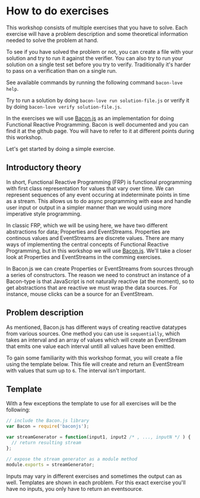 # How to do exercises

This workshop consists of multiple exercises that you have to solve. Each exercise
will have a problem description and some theoretical information
needed to solve the problem at hand.

To see if you have solved the problem or not, you can create a file with your solution
and try to run it against the verifier. You can also try to run your solution on a single
test set before you try to verify. Traditionally it's harder to pass on a verification than
on a single run.

See available commands by running the following command `bacon-love help`.

Try to run a solution by doing ```bacon-love run solution-file.js``` or verify it by
doing ```bacon-love verify solution-file.js```.

In the exercises we will use [Bacon.js](https://github.com/baconjs/bacon.js)
as an implementation for doing Functional Reactive Programming. Bacon is well
documented and you can find it at the github page. You will have to refer to
it at different points during this workshop.

Let's get started by doing a simple exercise.

## Introductory theory

In short, Functional Reactive Programming (FRP) is functional programming with
first class representation for values that vary over time. We can represent
sequences of any event occuring at indeterminate points in time as a stream.
This allows us to do async programming with ease and handle user input or
output in a simpler manner than we would using more imperative style
programming.

In classic FRP, which we will be using here, we have two different
abstractions for data; Properties and EventStreams. Properties are continous
values and EventStreams are discrete values. There are many ways of
implementing the central concepts of Functional Reactive Programming, but in
this workshop we will use [Bacon.js](https://github.com/baconjs/bacon.js).
We'll take a closer look at Properties and EventStreams in the comming
exercises.

In Bacon.js we can create Properties or EventStreams from sources through a
series of constructors. The reason we need to construct an instance of a
Bacon-type is that JavaScript is not naturally reactive (at the moment), so to
get abstractions that are reactive we must wrap the data sources. For
instance, mouse clicks can be a source for an EventStream.

## Problem description

As mentioned, Bacon.js has different ways of creating reactive datatypes from
various sources. One method you can use is `sequentially`, which takes an
interval and an array of values which will create an EventStream that emits
one value each interval untill all values have been emitted.

To gain some familiarity with this workshop format, you will create a file
using the template below. This file will create and return an EventStream with
values that sum up to `6`. The interval isn't important.

## Template

With a few exceptions the template to use for all exercises will be the following:

```javascript
// include the Bacon.js library
var Bacon = require('baconjs');

var streamGenerator = function(input1, input2 /* , ..., inputN */ ) {
  // return resulting stream
};

// expose the stream generator as a module method
module.exports = streamGenerator;
```

Inputs may vary in different exercises and sometimes the output can as well. Templates
are shown in each problem. For this exact exercise you'll have no inputs, you only
have to return an eventsource.